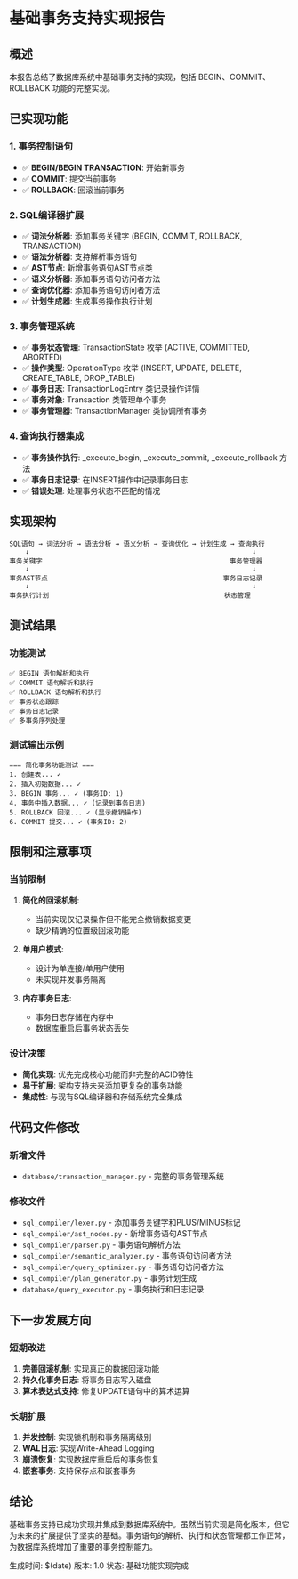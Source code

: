 # 基础事务支持实现报告

## 概述

本报告总结了数据库系统中基础事务支持的实现，包括 BEGIN、COMMIT、ROLLBACK 功能的完整实现。

## 已实现功能

### 1. 事务控制语句

- ✅ **BEGIN/BEGIN TRANSACTION**: 开始新事务
- ✅ **COMMIT**: 提交当前事务  
- ✅ **ROLLBACK**: 回滚当前事务

### 2. SQL编译器扩展

- ✅ **词法分析器**: 添加事务关键字 (BEGIN, COMMIT, ROLLBACK, TRANSACTION)
- ✅ **语法分析器**: 支持解析事务语句
- ✅ **AST节点**: 新增事务语句AST节点类
- ✅ **语义分析器**: 添加事务语句访问者方法
- ✅ **查询优化器**: 添加事务语句访问者方法
- ✅ **计划生成器**: 生成事务操作执行计划

### 3. 事务管理系统

- ✅ **事务状态管理**: TransactionState 枚举 (ACTIVE, COMMITTED, ABORTED)
- ✅ **操作类型**: OperationType 枚举 (INSERT, UPDATE, DELETE, CREATE_TABLE, DROP_TABLE)
- ✅ **事务日志**: TransactionLogEntry 类记录操作详情
- ✅ **事务对象**: Transaction 类管理单个事务
- ✅ **事务管理器**: TransactionManager 类协调所有事务

### 4. 查询执行器集成

- ✅ **事务操作执行**: _execute_begin, _execute_commit, _execute_rollback 方法
- ✅ **事务日志记录**: 在INSERT操作中记录事务日志
- ✅ **错误处理**: 处理事务状态不匹配的情况

## 实现架构

```
SQL语句 → 词法分析 → 语法分析 → 语义分析 → 查询优化 → 计划生成 → 查询执行
    ↓                                                        ↓
事务关键字                                               事务管理器
    ↓                                                        ↓
事务AST节点                                            事务日志记录
    ↓                                                        ↓
事务执行计划                                            状态管理
```

## 测试结果

### 功能测试

```
✅ BEGIN 语句解析和执行
✅ COMMIT 语句解析和执行  
✅ ROLLBACK 语句解析和执行
✅ 事务状态跟踪
✅ 事务日志记录
✅ 多事务序列处理
```

### 测试输出示例

```
=== 简化事务功能测试 ===
1. 创建表... ✓
2. 插入初始数据... ✓
3. BEGIN 事务... ✓ (事务ID: 1)
4. 事务中插入数据... ✓ (记录到事务日志)
5. ROLLBACK 回滚... ✓ (显示撤销操作)
6. COMMIT 提交... ✓ (事务ID: 2)
```

## 限制和注意事项

### 当前限制

1. **简化的回滚机制**: 
   - 当前实现仅记录操作但不能完全撤销数据变更
   - 缺少精确的位置级回滚功能

2. **单用户模式**: 
   - 设计为单连接/单用户使用
   - 未实现并发事务隔离

3. **内存事务日志**: 
   - 事务日志存储在内存中
   - 数据库重启后事务状态丢失

### 设计决策

- **简化实现**: 优先完成核心功能而非完整的ACID特性
- **易于扩展**: 架构支持未来添加更复杂的事务功能
- **集成性**: 与现有SQL编译器和存储系统完全集成

## 代码文件修改

### 新增文件
- `database/transaction_manager.py` - 完整的事务管理系统

### 修改文件
- `sql_compiler/lexer.py` - 添加事务关键字和PLUS/MINUS标记
- `sql_compiler/ast_nodes.py` - 新增事务语句AST节点
- `sql_compiler/parser.py` - 事务语句解析方法
- `sql_compiler/semantic_analyzer.py` - 事务语句访问者方法
- `sql_compiler/query_optimizer.py` - 事务语句访问者方法
- `sql_compiler/plan_generator.py` - 事务计划生成
- `database/query_executor.py` - 事务执行和日志记录

## 下一步发展方向

### 短期改进

1. **完善回滚机制**: 实现真正的数据回滚功能
2. **持久化事务日志**: 将事务日志写入磁盘
3. **算术表达式支持**: 修复UPDATE语句中的算术运算

### 长期扩展

1. **并发控制**: 实现锁机制和事务隔离级别
2. **WAL日志**: 实现Write-Ahead Logging
3. **崩溃恢复**: 实现数据库重启后的事务恢复
4. **嵌套事务**: 支持保存点和嵌套事务

## 结论

基础事务支持已成功实现并集成到数据库系统中。虽然当前实现是简化版本，但它为未来的扩展提供了坚实的基础。事务语句的解析、执行和状态管理都工作正常，为数据库系统增加了重要的事务控制能力。

生成时间: $(date)
版本: 1.0
状态: 基础功能实现完成